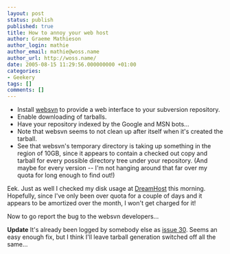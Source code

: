 ```yaml
---
layout: post
status: publish
published: true
title: How to annoy your web host
author: Graeme Mathieson
author_login: mathie
author_email: mathie@woss.name
author_url: http://woss.name/
date: 2005-08-15 11:29:56.000000000 +01:00
categories:
- Geekery
tags: []
comments: []
---
```

<ul>
  <li>Install <a href="http://websvn.tigris.org/">websvn</a> to provide a web interface to your subversion repository.</li>
  <li>Enable downloading of tarballs.</li>
  <li>Have your repository indexed by the Google and MSN bots...</li>
  <li>Note that websvn seems to not clean up after itself when it's created the tarball.</li>
  <li>See that websvn's temporary directory is taking up something in the region of 10GB, since it appears to contain a checked out copy and tarball for every possible directory tree under your repository.  (And maybe for every version -- I'm not hanging around that far over my quota for long enough to find out!)</li>
</ul>

Eek.  Just as well I checked my disk usage at <a href="http://www.dreamhost.com/r.cgi?wossname">DreamHost</a> this morning. Hopefully, since I've only been over quota for a couple of days and it appears to be amortized over the month, I won't get charged for it!

Now to go report the bug to the websvn developers...

<strong>Update</strong> It's already been logged by somebody else as <a href="http://websvn.tigris.org/issues/show_bug.cgi?id=30">issue 30</a>.  Seems an easy enough fix, but I think I'll leave tarball generation switched off all the same...
